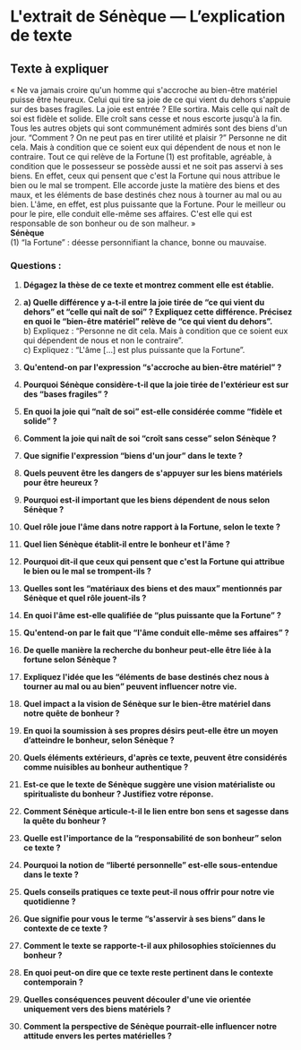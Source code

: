 # L'extrait de Sénèque — L’explication de texte

## Texte à expliquer
« Ne va jamais croire qu'un homme qui s'accroche au bien-être matériel puisse être heureux. Celui qui tire sa joie de ce qui vient du dehors s'appuie sur des bases fragiles. La joie est entrée ? Elle sortira. Mais celle qui naît de soi est fidèle et solide. Elle croît sans cesse et nous escorte jusqu'à la fin. Tous les autres objets qui sont communément admirés sont des biens d'un jour. “Comment ? On ne peut pas en tirer utilité et plaisir ?” Personne ne dit cela. Mais à condition que ce soient eux qui dépendent de nous et non le contraire. Tout ce qui relève de la Fortune&#x202F;(1) est profitable, agréable, à condition que le possesseur se possède aussi et ne soit pas asservi à ses biens. En effet, ceux qui pensent que c'est la Fortune qui nous attribue le bien ou le mal se trompent. Elle accorde juste la matière des biens et des maux, et les éléments de base destinés chez nous à tourner au mal ou au bien. L'âme, en effet, est plus puissante que la Fortune. Pour le meilleur ou pour le pire, elle conduit elle-même ses affaires. C'est elle qui est responsable de son bonheur ou de son malheur. »  
**Sénèque**  
(1) “la Fortune” : déesse personnifiant la chance, bonne ou mauvaise.  

### Questions :
1. **Dégagez la thèse de ce texte et montrez comment elle est établie.**

2. **a) Quelle différence y a-t-il entre la joie tirée de “ce qui vient du dehors” et “celle qui naît de soi” ? Expliquez cette différence. Précisez en quoi le “bien-être matériel” relève de “ce qui vient du dehors”.**  
   b) Expliquez : “Personne ne dit cela. Mais à condition que ce soient eux qui dépendent de nous et non le contraire”.  
   c) Expliquez : “L'âme […] est plus puissante que la Fortune”.

3. **Qu'entend-on par l'expression “s'accroche au bien-être matériel” ?**

4. **Pourquoi Sénèque considère-t-il que la joie tirée de l'extérieur est sur des “bases fragiles” ?**

5. **En quoi la joie qui “naît de soi” est-elle considérée comme “fidèle et solide” ?**

6. **Comment la joie qui naît de soi “croît sans cesse” selon Sénèque ?**

7. **Que signifie l'expression “biens d'un jour” dans le texte ?**

8. **Quels peuvent être les dangers de s'appuyer sur les biens matériels pour être heureux ?**

9. **Pourquoi est-il important que les biens dépendent de nous selon Sénèque ?**

10. **Quel rôle joue l'âme dans notre rapport à la Fortune, selon le texte ?**

11. **Quel lien Sénèque établit-il entre le bonheur et l'âme ?**

12. **Pourquoi dit-il que ceux qui pensent que c'est la Fortune qui attribue le bien ou le mal se trompent-ils ?**

13. **Quelles sont les “matériaux des biens et des maux” mentionnés par Sénèque et quel rôle jouent-ils ?**

14. **En quoi l'âme est-elle qualifiée de “plus puissante que la Fortune” ?**

15. **Qu'entend-on par le fait que “l'âme conduit elle-même ses affaires” ?**

16. **De quelle manière la recherche du bonheur peut-elle être liée à la fortune selon Sénèque ?**

17. **Expliquez l'idée que les “éléments de base destinés chez nous à tourner au mal ou au bien” peuvent influencer notre vie.**

18. **Quel impact a la vision de Sénèque sur le bien-être matériel dans notre quête de bonheur ?**

19. **En quoi la soumission à ses propres désirs peut-elle être un moyen d’atteindre le bonheur, selon Sénèque ?**

20. **Quels éléments extérieurs, d'après ce texte, peuvent être considérés comme nuisibles au bonheur authentique ?**

21. **Est-ce que le texte de Sénèque suggère une vision matérialiste ou spiritualiste du bonheur ? Justifiez votre réponse.**

22. **Comment Sénèque articule-t-il le lien entre bon sens et sagesse dans la quête du bonheur ?**

23. **Quelle est l'importance de la “responsabilité de son bonheur” selon ce texte ?**

24. **Pourquoi la notion de “liberté personnelle” est-elle sous-entendue dans le texte ?**

25. **Quels conseils pratiques ce texte peut-il nous offrir pour notre vie quotidienne ?**

26. **Que signifie pour vous le terme “s'asservir à ses biens” dans le contexte de ce texte ?**

27. **Comment le texte se rapporte-t-il aux philosophies stoïciennes du bonheur ?**

28. **En quoi peut-on dire que ce texte reste pertinent dans le contexte contemporain ?**

29. **Quelles conséquences peuvent découler d'une vie orientée uniquement vers des biens matériels ?**

30. **Comment la perspective de Sénèque pourrait-elle influencer notre attitude envers les pertes matérielles ?**